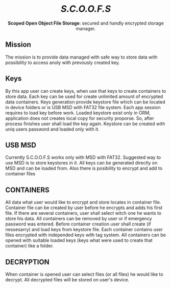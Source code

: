 <div align="center">

# **_S.C.O.O.F.S_**

**Scoped Open Object File Storage**: secured and handly encrypted storage manager.

</div>

## Mission

The mission is to provide data managed with safe way to store data with possibility to access anoly with prevously created key.

## Keys

By this app user can create keys, when use that keys to create containers to store data. Each key can be used for create unlimited amount of encrypted data containers.
Keys generation provide keystore file which can be located in device folders or is USB MSD with FAT32 file system.
Each app session requires to load key before work. Loaded keystore exist only in ORM, application does not creates local copy for security proporse. So, after process finishes user shall load the key again.
Keystore can be created with uniq users password and loaded only with it.

## USB MSD

Currently S.C.O.O.F.S works only with MSD with FAT32. Suggested way to use MSD is to store keystores in it. All keys can be generated directly on MSD and can be loaded from.
Also there is posibility to encrypt and add to container files

## CONTAINERS

All data what user would like to encrypt and store locates in container file. Container file can be created by user before he encrypts and adds his first file. If there are several containers, user shall select witch one he wants to store his data.
All containers can be removed by user or if emergency password was entered. Before container creation user shall create (if nessesarry) and load keys from keystore file. Each container contains user files encrypted with independed keys with tag system.
All containers can be opened with suitable loaded keys (keys what were used to create that container) like a folder.

## DECRYPTION

When container is opened user can select files (or all files) he would like to decrypt. All decrypted files will be stored on user's device.


